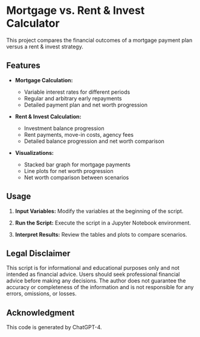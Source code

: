 # Mortgage vs. Rent & Invest Calculator

This project compares the financial outcomes of a mortgage payment plan versus a rent & invest strategy.

## Features

- **Mortgage Calculation:**
  - Variable interest rates for different periods
  - Regular and arbitrary early repayments
  - Detailed payment plan and net worth progression

- **Rent & Invest Calculation:**
  - Investment balance progression
  - Rent payments, move-in costs, agency fees
  - Detailed balance progression and net worth comparison

- **Visualizations:**
  - Stacked bar graph for mortgage payments
  - Line plots for net worth progression
  - Net worth comparison between scenarios

## Usage

1. **Input Variables:**
   Modify the variables at the beginning of the script.

2. **Run the Script:**
   Execute the script in a Jupyter Notebook environment.

3. **Interpret Results:**
   Review the tables and plots to compare scenarios.

## Legal Disclaimer

This script is for informational and educational purposes only and not intended as financial advice. Users should seek professional financial advice before making any decisions. The author does not guarantee the accuracy or completeness of the information and is not responsible for any errors, omissions, or losses.

## Acknowledgment

This code is generated by ChatGPT-4.
